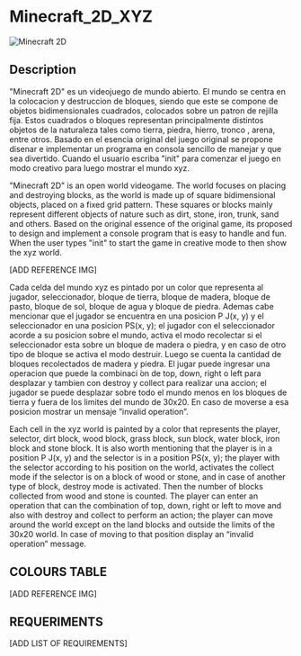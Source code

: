 # Minecraft_2D_XYZ

![Minecraft 2D](https://media.moddb.com/images/games/1/16/15595/dead.jpg)

## Description

"Minecraft 2D" es un videojuego de mundo abierto. El mundo se centra en la colocacion y destruccion de bloques, siendo que este se compone de objetos bidimensionales cuadrados, colocados sobre un patron de rejilla fija. Estos cuadrados o bloques representan principalmente distintos objetos de la naturaleza tales como tierra, piedra, hierro, tronco , arena, entre otros. Basado en el esencia original del juego original se propone disenar e implementar un programa en consola sencillo de manejar y que sea divertido. Cuando el usuario escriba "init" para comenzar el juego en modo creativo para luego mostrar el mundo xyz.

"Minecraft 2D" is an open world videogame. The world focuses on placing and destroying blocks, as the world is made up of square bidimensional objects, placed on a fixed grid pattern. These squares or blocks mainly represent different objects of nature such as dirt, stone, iron, trunk, sand and others. Based on the original essence of the original game, its proposed to design and implement a console program that is easy to handle and fun. When the user types "init" to start the game in creative mode to then show the xyz world.

[ADD REFERENCE IMG]

Cada celda del mundo xyz es pintado por un color que representa al jugador, seleccionador, bloque de tierra, bloque de madera, bloque de pasto, bloque de sol, bloque de agua y bloque de piedra. Ademas cabe mencionar que el jugador se encuentra en una posicion P J(x, y) y el seleccionador en una posicion PS(x, y); el jugador con el seleccionador acorde a su posicion sobre el mundo, activa el modo recolectar si el seleccionador esta sobre un bloque de madera
o piedra, y en caso de otro tipo de bloque se activa el modo destruir. Luego se cuenta la cantidad de bloques recolectados de madera y piedra. El jugar puede ingresar una operacion que puede la combinaci ́on de top, down, right o left para desplazar y tambien con destroy y collect para realizar una accion; el jugador se puede desplazar sobre todo el mundo menos en los bloques de tierra y fuera de los limites del mundo de 30x20. En caso de moverse a esa
posicion mostrar un mensaje ”invalid operation”.

Each cell in the xyz world is painted by a color that represents the player, selector, dirt block, wood block, grass block, sun block, water block, iron block and stone block. It is also worth mentioning that the player is in a position P J(x, y) and the selector is in a position PS(x, y); the player with the selector according to his position on the world, activates the collect mode if the selector is on a block of wood
or stone, and in case of another type of block, destroy mode is activated. Then the number of blocks collected from wood and stone is counted. The player can enter an operation that can the combination of top, down, right or left to move and also with destroy and collect to perform an action; the player can move around the world except on the land blocks and outside the limits of the 30x20 world. In case of moving to that position display an “invalid operation” message.


## COLOURS TABLE

[ADD REFERENCE IMG]


## REQUERIMENTS

[ADD LIST OF REQUIREMENTS]
